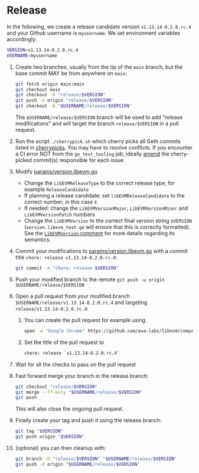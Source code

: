 # Release

In the following, we create a release candidate version `v1.13.14-0.2.0.rc.4` and your Github username is `myusername`. We set environment variables accordingly:

```bash
VERSION=v1.13.14-0.2.0.rc.4
USERNAME=myusername
```

1. Create two branches, usually from the tip of the `main` branch, but the base commit MAY be from anywhere on `main`:

    ```bash
    git fetch origin main:main
    git checkout main
    git checkout -b "release/$VERSION"
    git push -u origin "release/$VERSION"
    git checkout -b "$USERNAME/release/$VERSION"
    ```

    The `$USERNAME/release/$VERSION` branch will be used to add "release modifications" and will target the branch `release/$VERSION` in a pull request.
1. Run the script `./cherrypick.sh` which cherry picks all Geth commits listed in [cherrypicks](cherrypicks). You may have to resolve conflicts. If you encounter a CI error NOT from the `go_test_tooling` job, ideally [amend](https://git-scm.com/book/en/v2/Git-Tools-Rewriting-History) the cherry-picked commit(s) responsible for each issue.
1. Modify [params/version.libevm.go](/params/version.libevm.go)
    - Change the `LibEVMReleaseType` to the correct release type, for example `ReleaseCandidate`
    - If planning a release candidate: set `libEVMReleaseCandidate` to the correct number; in this case `4`
    - If needed: change the `LibEVMVersionMajor`, `LibEVMVersionMinor` and `LibEVMVersionPatch` numbers
    - Change the `LibEVMVersion` to the correct final version string `$VERSION` (`version.libevm_test.go` will ensure that this is correctly formatted). See the [`LibEVMVersion` comment](https://pkg.go.dev/github.com/ava-labs/libevm/params#LibEVMVersion) for more details regarding its semantics.
1. Commit your modifications to [params/version.libevm.go](/params/version.libevm.go) with a commit title `chore: release v1.13.14-0.2.0.rc.4`:

    ```bash
    git commit -m "chore: release $VERSION"
    ```

1. Push your modified branch to the remote `git push -u origin $USERNAME/release/$VERSION`
1. Open a pull request from your modified branch `$USERNAME/release/v1.13.14-0.2.0.rc.4` and targeting `release/v1.13.14-0.2.0.rc.4`:
    1. You can create the pull request for example using

        ```bash
        open -a "Google Chrome" https://github.com/ava-labs/libevm/compare/release/$VERSION...$USERNAME/release/$VERSION
        ```

    1. Set the title of the pull request to

        ```txt
        chore: release `v1.13.14-0.2.0.rc.4`
        ```

1. Wait for all the checks to pass on the pull request
1. Fast forward merge your branch in the release branch:

    ```bash
    git checkout "release/$VERSION"
    git merge --ff-only "$USERNAME/release/$VERSION"
    git push
    ```

    This will also close the ongoing pull request.
1. Finally create your tag and push it using the release branch:

    ```bash
    git tag "$VERSION"
    git push origin "$VERSION"
    ```

1. (optional) you can then cleanup with:

    ```bash
    git branch -D "release/$VERSION" "$USERNAME/release/$VERSION"
    git push -d origin "$USERNAME/release/$VERSION"
    ```
